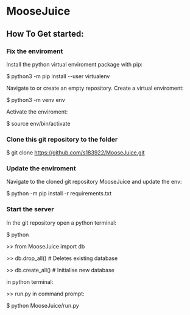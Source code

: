 # MooseJuice
## How To Get started:

### Fix the enviroment
Install the python virtual enviroment package with pip:

$ python3 -m pip install --user virtualenv

Navigate to or create an empty repository.
Create a virtual enviroment:

$ python3 -m venv env

Activate the enviroment:

$ source env/bin/activate


### Clone this git repository to the folder

$ git clone https://github.com/s183922/MooseJuice.git

### Update the enviroment
Navigate to the cloned git repository MooseJuice and update the env:

$ python -m pip install -r requirements.txt

### Start the server
In the git repository open a python terminal:

$ python

\>> from MooseJuice import db

\>> db.drop_all()   # Deletes existing database

\>> db.create_all() # Initialise new database

in python terminal:

\>> run.py
in command prompt:

$ python MooseJuice/run.py
